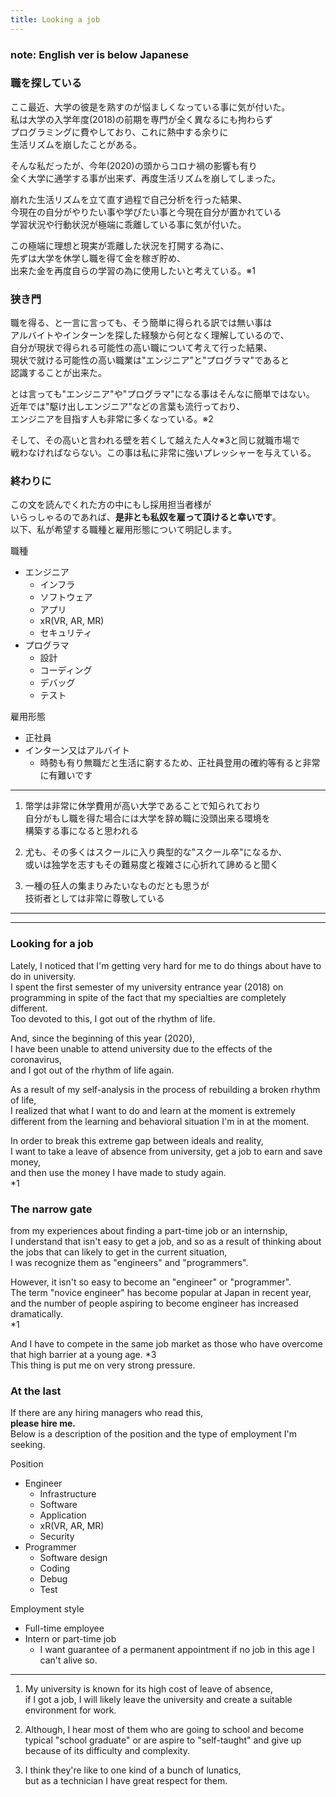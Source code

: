 ```yaml
---
title: Looking a job
---
```

### **note: English ver is below Japanese**

### 職を探している
ここ最近、大学の彼是を熟すのが悩ましくなっている事に気が付いた。  
私は大学の入学年度(2018)の前期を専門が全く異なるにも拘わらず  
プログラミングに費やしており、これに熱中する余りに  
生活リズムを崩したことがある。    
  
そんな私だったが、今年(2020)の頭からコロナ禍の影響も有り  
全く大学に通学する事が出来ず、再度生活リズムを崩してしまった。  
  
崩れた生活リズムを立て直す過程で自己分析を行った結果、  
今現在の自分がやりたい事や学びたい事と今現在自分が置かれている  
学習状況や行動状況が極端に乖離している事に気が付いた。  
  
この極端に理想と現実が乖離した状況を打開する為に、  
先ずは大学を休学し職を得て金を稼ぎ貯め、  
出来た金を再度自らの学習の為に使用したいと考えている。※1  
  
### 狭き門
職を得る、と一言に言っても、そう簡単に得られる訳では無い事は  
アルバイトやインターンを探した経験から何となく理解しているので、  
自分が現状で得られる可能性の高い職について考えて行った結果、  
現状で就ける可能性の高い職業は"エンジニア"と"プログラマ"であると  
認識することが出来た。
  
とは言っても"エンジニア"や"プログラマ"になる事はそんなに簡単ではない。  
近年では"駆け出しエンジニア"などの言葉も流行っており、  
エンジニアを目指す人も非常に多くなっている。※2
  
そして、その高いと言われる壁を若くして越えた人々※3と同じ就職市場で  
戦わなければならない。この事は私に非常に強いプレッシャーを与えている。

### 終わりに
この文を読んでくれた方の中にもし採用担当者様が  
いらっしゃるのであれば、**是非とも私奴を雇って頂けると幸いです**。  
以下、私が希望する職種と雇用形態について明記します。
  
職種
- エンジニア
    - インフラ
    - ソフトウェア
    - アプリ
    - xR(VR, AR, MR)
    - セキュリティ
- プログラマ
    - 設計
    - コーディング
    - デバッグ
    - テスト

雇用形態
- 正社員
- インターン又はアルバイト
    - 時勢も有り無職だと生活に窮するため、正社員登用の確約等有ると非常に有難いです

---
1. 幣学は非常に休学費用が高い大学であることで知られており  
   自分がもし職を得た場合には大学を辞め職に没頭出来る環境を  
   構築する事になると思われる

2. 尤も、その多くはスクールに入り典型的な"スクール卒"になるか、  
   或いは独学を志すもその難易度と複雑さに心折れて諦めると聞く

3. 一種の狂人の集まりみたいなものだとも思うが  
   技術者としては非常に尊敬している

---
---

### Looking for a job
Lately, I noticed that I'm getting very hard for me to do things about have to do in university.  
I spent the first semester of my university entrance year (2018) on programming in spite of the fact that my specialties are completely different.  
Too devoted to this, I got out of the rhythm of life.  
  
And, since the beginning of this year (2020),  
I have been unable to attend university due to the effects of the coronavirus,  
and I got out of the rhythm of life again.  
  
As a result of my self-analysis in the process of rebuilding a broken rhythm of life,  
I realized that what I want to do and learn at the moment is extremely different from the learning and behavioral situation I'm in at the moment.  
  
In order to break this extreme gap between ideals and reality,  
I want to take a leave of absence from university, get a job to earn and save money,  
and then use the money I have made to study again.  
*1  

### The narrow gate
from my experiences about finding a part-time job or an internship,  
I understand that isn't easy to get a job, and so as a result of thinking about the jobs that can likely to get in the current situation,  
I was recognize them as "engineers" and "programmers".  
  
However, it isn't so easy to become an "engineer" or "programmer".  
The term "novice engineer" has become popular at Japan in recent year,  
and the number of people aspiring to become engineer has increased dramatically.  
*1  
  
And I have to compete in the same job market as those who have overcome that high barrier at a young age. *3  
This thing is put me on very strong pressure.  

### At the last
If there are any hiring managers who read this,  
**please hire me.**  
Below is a description of the position and the type of employment I'm seeking.
  
Position
- Engineer
   - Infrastructure
   - Software
   - Application
   - xR(VR, AR, MR)
   - Security
- Programmer
   - Software design
   - Coding
   - Debug
   - Test

Employment style
- Full-time employee
- Intern or part-time job
   - I want guarantee of a permanent appointment if no job in this age I can't alive so.

---
1. My university is known for its high cost of leave of absence,  
   if I got a job, I will likely leave the university and create a suitable environment for work.

2. Although, I hear most of them who are going to school and become typical "school graduate" or are aspire to "self-taught" and give up because of its difficulty and complexity.

3. I think they're like to one kind of a bunch of lunatics,  
   but as a technician I have great respect for them.